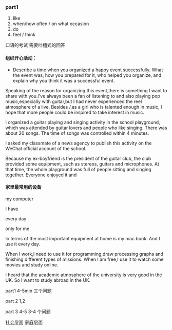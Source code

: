 ### part1
1. like
2. when/how often / on what occasion
3. do
4. feel / think

口语的考试
需要吐槽式的回答 


#### 组织开心活动：
- Describe a time when you organized a happy event successfully. What the event was, how you prepared for it, 
who helped you organize, and explain why you think it was a successful event.

Speaking of the reason for organizing this event,there is something I want to share with you.I've always been a fan of
listening to and also playing pop music,especially with guitar,but I had never experienced the reel atmosphere of a live.
Besides /,as a girl who is talented enough in music, I hope that more people could be inspired to take interest in music.

I organized a guitar playing and singing activity in the school playground, which was attended by guitar lovers and people
 who like singing. There was about 20 songs. The time of songs was controlled within 4 minutes.
 
I asked my classmate of a news agency to publish this activity on the WeChat official account of the school.

Because my ex-boyfriend is the president of the guitar club, the club provided some equipment, 
such as stereos, guitars and microphones. 
At that time, the whole playground was full of people sitting and singing together.
Everyone enjoyed it and 



#### 家里最常用的设备
my computer 

I have 

every day

only for me 


In terms of the most important equipment at home is my mac book.
And I use it every day.

When I work,I need to use it for programming,draw processing graphs and finishing different types of missions.
When I am free,I use it to watch some movies and study online.

I heard that the academic atmosphere of the university is very good in the UK.
So I want to study abroad in the UK.


part1 4-5min
三个问题

part 2 1,2

part 3  4-5 
3-4 个问题

社会层面 
家庭层面



 